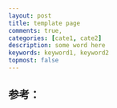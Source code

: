 ```yaml
---
layout: post
title: template page
comments: true,
categories: [cate1, cate2]
description: some word here
keywords: keyword1, keyword2
topmost: false
---
```











## 参考：

